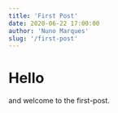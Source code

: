 ```yaml
---
title: 'First Post'
date: 2020-06-22 17:00:00
author: 'Nuno Marques'
slug: '/first-post'
---
```


# Hello
and welcome to the first-post.